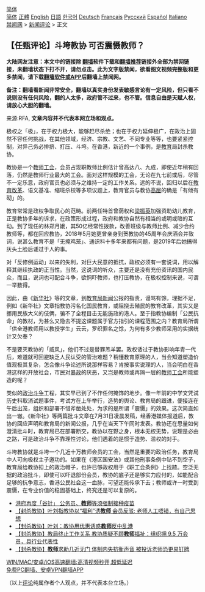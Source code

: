  <!-- 面包屑导航 --> <div class="breadcrumb"><!-- GTranslate: https://gtranslate.io/ -->  <div class="switcher notranslate">  <div class="selected">  <a href="#" onclick="return false;"> 简体</a>  </div>  <div class="option">  <a href="https://www.bannedbook.org" onclick="doGTranslate('zh-CN|zh-CN');jQuery('div.switcher div.selected a').html(jQuery(this).html());return false;" title="简体中文" class="nturl selected"> 简体</a>  <a href="https://www.bannedbook.org/zh-tw/" onclick="doGTranslate('zh-CN|zh-TW');jQuery('div.switcher div.selected a').html(jQuery(this).html());return false;" title="繁體中文" class="nturl"> 正體</a>  <a href="https://www.bannedbook.org/en/" onclick="doGTranslate('zh-CN|en');jQuery('div.switcher div.selected a').html(jQuery(this).html());return false;" title="English" class="nturl"> English</a>  <a href="https://www.bannedbook.org/ja/" onclick="doGTranslate('zh-CN|ja');jQuery('div.switcher div.selected a').html(jQuery(this).html());return false;" title="日本語" class="nturl"> 日語</a>  <a href="https://www.bannedbook.org/ko/" onclick="doGTranslate('zh-CN|ko');jQuery('div.switcher div.selected a').html(jQuery(this).html());return false;" title="한국어" class="nturl"> 한국어</a>  <a href="https://www.bannedbook.org/de/" onclick="doGTranslate('zh-CN|de');jQuery('div.switcher div.selected a').html(jQuery(this).html());return false;" title="Deutsch" class="nturl"> Deutsch</a>  <a href="https://www.bannedbook.org/fr/" onclick="doGTranslate('zh-CN|fr');jQuery('div.switcher div.selected a').html(jQuery(this).html());return false;" title="Français" class="nturl"> Français</a>  <a href="https://www.bannedbook.org/ru/" onclick="doGTranslate('zh-CN|ru');jQuery('div.switcher div.selected a').html(jQuery(this).html());return false;" title="Русский" class="nturl"> Русский</a>  <a href="https://www.bannedbook.org/es/" onclick="doGTranslate('zh-CN|es');jQuery('div.switcher div.selected a').html(jQuery(this).html());return false;" title="Español" class="nturl"> Español</a>  <a href="https://www.bannedbook.org/it/" onclick="doGTranslate('zh-CN|it');jQuery('div.switcher div.selected a').html(jQuery(this).html());return false;" title="Italiano" class="nturl"> Italiano</a>  </div>  </div>      <div class='breadcrumb-sub'><!-- Breadcrumb NavXT 6.3.0 --> <a href="https://www.bannedbook.org/" class="home">禁闻网</a> &gt; <a href="https://www.bannedbook.org/bnews/comments/" class="category">新闻评论</a> &gt; 正文</div></div><h2>【任甄评论】斗垮教协 可否震慑教师？</h2> <p class="notice"><b>大陆网友注意：本文中的链接除 <a href="https://github.com/bannedbook/fanqiang" >翻墙</a>软件下载和<a href="https://github.com/killgcd/justmysocks/blob/master/README.md">翻墙推荐</a>链接外全部为禁网链接，未翻墙状态下打不开，请勿点击。此为文字版禁闻，欲看图文视频完整版和更多禁闻，请下载<a href="https://github.com/bannedbook/fanqiang">翻墙软件或APP</a>后翻墙上禁闻网。</p><p>备注：翻墙看新闻非常安全，翻墙以真实身份发表敏感言论有一定风险，但只看不说则没有任何风险，翻的人太多，政府管不过来，也不管。信息自由是天赋人权，请放心大胆的翻墙。</b></p>  <div class="entry"> <p>来源:RFA, <strong>文章内容并不代表本网立场和观点。</strong></p> <p>极权之「极」，在于权力极大，能够赶尽杀绝；也在于权力延伸极广，在政治上固然不容任何挑战，在其他领域，经济、宗教、文艺、不同专业等等，也要紧紧控制，对异己务必排挤、打压、斗垮。在香港，新近的一个事例，是<a href="https://www.bannedbook.org/bnews/tag/%e6%95%99%e8%82%b2/" class="st_tag internal_tag" rel="tag" title="标签 教育 下的日志">教育</a>局封杀教协。</p>  <p>教协是一个<a href="https://www.bannedbook.org/bnews/tag/%e6%95%99%e5%b8%88/" class="st_tag internal_tag" rel="tag" title="标签 教师 下的日志">教师</a><a href="https://www.bannedbook.org/bnews/tag/%e5%b7%a5%e4%bc%9a/" class="st_tag internal_tag" rel="tag" title="标签 工会 下的日志">工会</a>，会员占现职教师比例估计曾高达八、九成，即使近年稍有回落，仍然是教师行业最大的工会。面对这样规模的工会，无论在九七前或后，尽管不一定乐意，政府官员也必须与之维持一定的工作关系。远的不说，回归以后在<a href="https://www.bannedbook.org/bnews/tag/%E6%95%99%E8%82%B2%E6%94%B9%E9%9D%A9/" class="st_tag internal_tag" rel="tag" title="标签 教育改革 下的日志">教育改革</a>、语文基准、缩班杀校等多项议题上，教育官员与教协<span class='wp_keywordlink_affiliate'><a href="https://www.bannedbook.org/bnews/ccpdope/" title="中共高层内幕" target="_blank">高层</a></span>的确是「有倾有砌」的。</p> <p>教育常常是政权争取民心的范畴。前两任特首曾荫权和<a href="https://www.bannedbook.org/bnews/tag/%e6%a2%81%e6%8c%af%e8%8b%b1/" class="st_tag internal_tag" rel="tag" title="标签 梁振英 下的日志">梁振英</a>加强资助幼儿教育，正是教协多年的诉求，在政策形成过程，政府和教协自然有相当的或明或暗的互动。到了现任的林郑月娥，其50亿经常性拨款，改善班级与教师比例、减少合约教师等，都在回应教协，2018年5月她更曾亲身到贺教协的45周年会庆酒会并致词，说甚么教育不是「无掩鸡笼」、通识科十多年来都有问题，是2019年后她搞得灰头土脸后诿过于人的事。</p>  <p>对「反修例运动」以来的失利，对巨大民意的抵抗，政权必须有一套说词，用以解释其继续执政的正当性。当然，这说词的听众，主要还是没有充份资讯的国内民众，而且，说词也可配合斗争，欲恫吓教师，也打压教协，在极权控制来说，可谓一举数得。</p> <p>因此，由《<a href="https://www.bannedbook.org/bnews/tag/%e6%96%b0%e5%8d%8e%e7%a4%be/" class="st_tag internal_tag" rel="tag" title="标签 新华社 下的日志">新华社</a>》等的文章，到<a href="https://www.bannedbook.org/bnews/tag/%E6%95%99%E8%82%B2%E5%B1%80/" class="st_tag internal_tag" rel="tag" title="标签 教育局 下的日志">教育局</a><span class='wp_keywordlink_affiliate'><a href="https://www.bannedbook.org/" title="新闻">新闻</a></span>公报的指责，谩骂有馀，理据不足，例如《新华社》文章指教协污名化国民教育，或阻挠去殖民的教育改革，其实又是挪用民族大义的伎俩，骗不了全程目击无能施政的港人。至于指教协编制「公民抗命」的教材，为甚么又隐去不提这课题属于官方指引的课程范围之内？教育局所谓「供全港教师用以教授学生」云云，罗织罪名之馀，为何有多少教师采用的实据统计又欠奉？</p>  <p>不是要灭教协的「威风」，他们不过是替罪羔羊罢。政权诿过于教协影响年青一代后，难道就可回避缺乏人民认受的管治难题？稍懂教育原理的人，当会知道塑造价值观极其复杂，怎会像斗争论述所说那样容易？肯按事实说理的人，当会明白在香港这样的开放社会，市民对<span class='wp_keywordlink'><a href="https://www.bannedbook.org/forum11/topic276.html" title="禁片：评中国共产党的暴政" target="_blank">暴政</a></span>的厌恶，又岂是教师或再隔一层的<a href="https://www.bannedbook.org/bnews/tag/%E6%95%99%E5%B8%88%E5%B7%A5%E4%BC%9A/" class="st_tag internal_tag" rel="tag" title="标签 教师工会 下的日志">教师工会</a>所能塑造的呢？</p> <p>类似的<a href="https://www.bannedbook.org/bnews/tag/%e6%94%bf%e6%b2%bb%e6%96%97%e4%ba%89/" class="st_tag internal_tag" rel="tag" title="标签 政治斗争 下的日志">政治斗争</a>工程，其实早已到了不作任何掩饰的地步。像一年前的中学文凭试历史科取消试题事件，考试方在上午举行，造势的舆论、教育局的跟进，便接连在午后出笼，组织和部署不惜斧凿处处，为求的是所谓「震慑」的效果。这次简直如出一辙。《新华社》等两篇批斗文章在7月31日凌晨发稿，经香港媒体报道后，教协的回应声明和教育局的新闻公报，几乎在当天下午同时发表。教协还在思量如何澄清批斗时，教育局已在部署断交，教协以在野之身，根本无权无势，说理是必由之路，可是政治斗争不靠理性讨论，他们遇着的是惯于造势、滥权的对手。</p>  <p>斗垮教协就是斗垮一个几近十万教师会员的工会，当然是重要的政治任务，教育局中人可向极权主子邀功的。如果在《港区国安法》或其他刑事条例中钻不到空子，教育局给教协扣上的政治帽子，也许已够政权用于《职工会条例》上找蹅。空泛无据的政治批斗，即使可以吓退部份会员，教协的底子还是够实力应付的，如能配合足够的抗争意志，香港公民社会这一血脉，可望还能传承下去；教师或许一时受到震慑，在专业价值的稳固基础上，终究还是可以复原的。</p> <ul class='op-related-articles' title='相关阅读'> <li><a href='https://www.bannedbook.org/bnews/headline/20210802/1598835.html' target='_blank'>港府再度「谷针」 公务员、<b>教师</b>等须强制接种疫苗</a></li> <li><a href='https://www.bannedbook.org/bnews/comments/20210801/1598364.html' target='_blank'>【封杀教协】叶刘指教协以“福利”诱<b>教师</b> 会员反驳: 老师人工唔错，有自己思想</a></li> <li><a href='https://www.bannedbook.org/bnews/comments/20210801/1598206.html' target='_blank'>【封杀教协】叶刘：教协用优惠诱惑<b>教师</b>反中乱港</a></li> <li><a href='https://www.bannedbook.org/bnews/comments/20210731/1597836.html' target='_blank'>【封杀教协】教局终止工作关系 教协质疑不顾<b>教师</b>福祉：组织拥 9.5 万会员，具行业代表性</a></li> <li><a href='https://www.bannedbook.org/bnews/comments/20210731/1597835.html' target='_blank'>【封杀教协】<b>教师</b>求助几近无门 体制内失抗衡声音 被投诉老师恐更易钉牌</a></li> </ul> <p class="texttj"> <a href="https://github.com/bannedbook/fanqiang/wiki/V2ray%E6%9C%BA%E5%9C%BA" target="_blank">WIN/MAC/安卓/iOS高速翻墙:高清视频秒开,超低延迟</a><br/> <a href="https://github.com/bannedbook/fanqiang/wiki/%E7%A6%81%E9%97%BB%E7%BD%91%E5%AE%89%E5%8D%93%E7%BF%BB%E5%A2%99%E6%96%B0%E9%97%BBAPP" target="_blank">免费PC翻墙、安卓VPN翻墙APP</a></p><p>（以上<span class='wp_keywordlink_affiliate'><a href="https://www.bannedbook.org/bnews/comments/" title="新闻评论" target="_blank">评论</a></span>纯属作者个人观点，并不代表本台立场。）</p><a name='sharetosocial'></a>  <div style="margin-bottom:5px;padding-bottom:5px;clear:both"> <div id="archive-pix-1" class="banner-ads"> <!-- AuctionX Display platform tag START --> <div id="26318x728x90x621x_ADSLOT2" clicktrack="%%CLICK_URL_ESC%%"></div> <!-- AuctionX Display platform tag END --> </div> <div id="archive-pix-2" class="banner-ads"> <!-- AuctionX Display platform tag START --> <div id="26315x300x250x621x_ADSLOT2" clicktrack="%%CLICK_URL_ESC%%"></div> <!-- AuctionX Display platform tag END --> </div> </div>  <div id="archive-pix-1" class="banner-ads"> <!-- AuctionX Display platform tag START --> <div id="26318x728x90x621x_ADSLOT3" clicktrack="%%CLICK_URL_ESC%%"></div> <!-- AuctionX Display platform tag END --> </div> </div><!--END ENTRY--> 